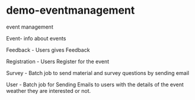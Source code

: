 # demo-eventmanagement

event management

Event-  info about events

Feedback - Users gives Feedback

Registration - Users Register for the event

Survey - Batch job to send material and survey questions by sending email

User - Batch job for Sending Emails to users with the details of the event weather they are interested or not.
